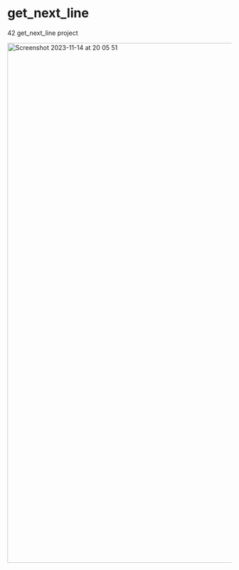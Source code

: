 # get_next_line
42 get_next_line project 

<img width="1166" alt="Screenshot 2023-11-14 at 20 05 51" src="https://github.com/42Floriano/get_next_line/assets/56269861/daee364e-2b8c-4377-8a72-ff9ffc9a564f">
